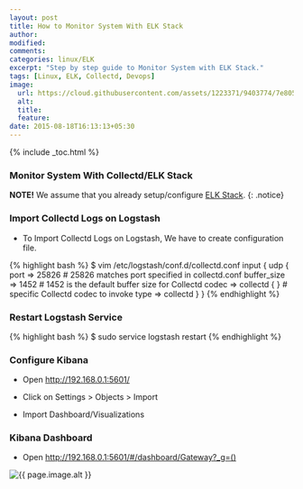 ```yaml
---
layout: post
title: How to Monitor System With ELK Stack
author:
modified:
comments:
categories: linux/ELK
excerpt: "Step by step guide to Monitor System with ELK Stack."
tags: [Linux, ELK, Collectd, Devops]
image:
  url: https://cloud.githubusercontent.com/assets/1223371/9403774/7e805fe8-4807-11e5-8fde-4760d1a1f055.png
  alt:
  title:
  feature:
date: 2015-08-18T16:13:13+05:30
---
```


{% include _toc.html %}

### Monitor System With Collectd/ELK Stack

**NOTE!** We assume that you already setup/configure <a href="/linux/elk">ELK Stack</a>.
{: .notice}

### Import Collectd Logs on Logstash

* To Import Collectd Logs on Logstash, We have to create configuration file.

{% highlight bash %}
$ vim /etc/logstash/conf.d/collectd.conf
input {
  udp {
    port => 25826         # 25826 matches port specified in collectd.conf
    buffer_size => 1452   # 1452 is the default buffer size for Collectd
    codec => collectd { } # specific Collectd codec to invoke
    type => collectd
  }
}
{% endhighlight %}

### Restart Logstash Service

{% highlight bash %}
$ sudo service logstash restart
{% endhighlight %}

### Configure Kibana
* Open http://192.168.0.1:5601/
* Click on Settings > Objects > Import

* Import Dashboard/Visualizations
<script src="https://gist-it.appspot.com/github/MiteshShah/ELK-Stack/blob/master/Collectd.json"></script>


### Kibana Dashboard

* Open http://192.168.0.1:5601/#/dashboard/Gateway?_g=()

<img src="{{ page.image.url }}" alt="{{ page.image.alt }}" title="{{ page.image.title }}">
